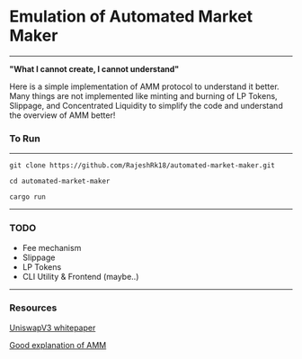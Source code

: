 # Emulation of Automated Market Maker

----

**"What I cannot create, I cannot understand"**

Here is a simple implementation of AMM protocol to understand it better. Many things are not implemented like minting and burning of LP Tokens, Slippage, and Concentrated Liquidity to simplify the code and understand the overview of AMM better!

### To Run

---

```
git clone https://github.com/RajeshRk18/automated-market-maker.git

cd automated-market-maker

cargo run
```

---

### TODO 
- Fee mechanism
- Slippage
- LP Tokens
- CLI Utility & Frontend (maybe..)

---
### Resources

[UniswapV3 whitepaper](https://uniswap.org/whitepaper-v3.pdf)

[Good explanation of AMM](https://dev.to/learnweb3/how-do-dexs-work-understand-uniswap-v1-by-deep-diving-into-the-math-and-code-learn-the-xyk-amm-curve-46hb)